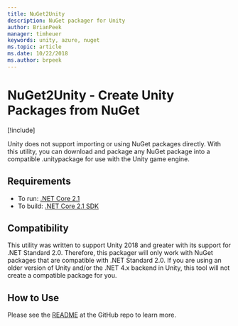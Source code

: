 ```yaml
---
title: NuGet2Unity
description: NuGet packager for Unity
author: BrianPeek
manager: timheuer
keywords: unity, azure, nuget
ms.topic: article
ms.date: 10/22/2018
ms.author: brpeek
---
```

# NuGet2Unity - Create Unity Packages from NuGet

[!include[](../../includes/header.md)]

Unity does not support importing or using NuGet packages directly.  With this utility, you can download and package any NuGet package into a compatible .unitypackage for use with the Unity game engine.

## Requirements

* To run: [.NET Core 2.1](https://www.microsoft.com/net/download/dotnet-core/2.1)
* To build: [.NET Core 2.1 SDK](https://www.microsoft.com/net/download/dotnet-core/2.1)

## Compatibility

This utility was written to support Unity 2018 and greater with its support for .NET Standard 2.0.  Therefore, this packager will only work with NuGet packages that are compatible with .NET Standard 2.0.  If you are using an older version of Unity and/or the .NET 4.x backend in Unity, this tool will not create a compatible package for you.

## How to Use

Please see the [README](https://github.com/BrianPeek/NuGet2Unity) at the GitHub repo to learn more.
